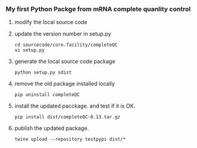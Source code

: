 ### My first Python Packge from mRNA complete quanlity control
1. modify the local source code
2. update the version number in setup.py

   ```console
   cd sourcecode/core.facility/completeQC
   vi setup.py
   ```
3. generate the local source code package

   ```console
   python setup.py sdist
   ```
4. remove the old package installed locally

    ```console
    pip uninstall completeQC
    ```
5. install the updated pacckage. and test if it is OK.

    ```console
    pip install dist/completeQC-0.13.tar.gz
    ```
6. publish the updated package.

    ```console
    twine upload --repository testpypi dist/*
    ```